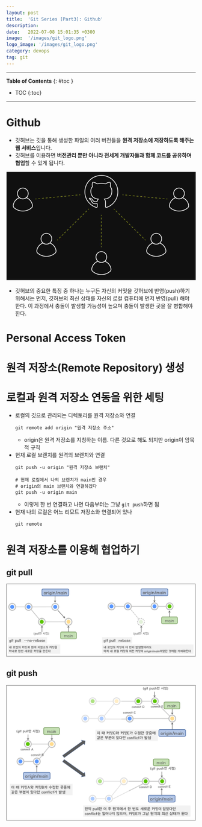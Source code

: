 ```yaml
---
layout: post
title:  'Git Series [Part3]: Github'
description: 
date:   2022-07-08 15:01:35 +0300
image:  '/images/git_logo.png'
logo_image: '/images/git_logo.png'
category: devops
tag: git
---
```

---

**Table of Contents**
{: #toc }
*  TOC
{:toc}

---

# Github

- 깃허브는 깃을 통해 생성한 파일의 여러 버전들을 **원격 저장소에 저장하도록 해주는 웹 서비스**입니다.
- 깃허브를 이용하면 **버전관리 뿐만 아니라 전세계 개발자들과 함께 코드를 공유하며 협업**할 수 있게 됩니다.  

![](/images/git_51.png)

- 깃허브의 중요한 특징 중 하나는 누구든 자신의 커밋을 깃허브에 반영(push)하기 위해서는 먼저, 깃허브의 최신 상태를 자신의 로컬 컴퓨터에 먼저 반영(pull) 해야 한다. 이 과정에서 충돌이 발생할 가능성이 높으며 충돌이 발생한 곳을 잘 병합해야 한다.

# Personal Access Token

# 원격 저장소(Remote Repository) 생성

# 로컬과 원격 저장소 연동을 위한 세팅

- 로컬의 깃으로 관리되는 디렉토리를 원격 저장소와 연결
  ```
  git remote add origin "원격 저장소 주소"
  ```
  - origin은 원격 저장소를 지칭하는 이름. 다른 것으로 해도 되지만 origin이 암묵적 규칙
- 현재 로컬 브랜치를 원격의 브랜치와 연결
  ```
  git push -u origin "원격 저장소 브랜치"

  # 현재 로컬에서 나의 브랜치가 main인 경우
  # origin의 main 브랜치와 연결하겠다
  git push -u origin main
  ```
  - 이렇게 한 번 연결하고 나면 다음부터는 그냥 `git push`하면 됨
- 현재 나의 로컬은 어느 리모트 저장소와 연결되어 있나
  ```
  git remote
  ```

# 원격 저장소를 이용해 협업하기

## git pull

![](/images/git_55.png)

## git push

![](/images/git_56.png)


